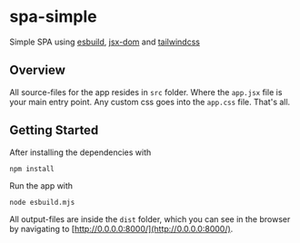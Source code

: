 # spa-simple
Simple SPA using [esbuild](https://esbuild.github.io/), [jsx-dom](https://www.npmjs.com/package/jsx-dom) and [tailwindcss](https://www.npmjs.com/package/tailwindcss)

## Overview
All source-files for the app resides in `src` folder. 
Where the `app.jsx` file is your main entry point.
Any custom css goes into the `app.css` file. That's all.

## Getting Started
After installing the dependencies with
```
npm install
```
Run the app with
```
node esbuild.mjs
```
All output-files are inside the `dist` folder, which you can see in the browser by navigating to [http://0.0.0.0:8000/](http://0.0.0.0:8000/).
